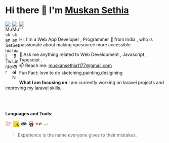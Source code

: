 # Hi there 👋 I'm <a href="https://github.com/SethiaMuskan">Muskan Sethia</a>
<a href="https://twitter.com/muskansethia8">
  <img align="left" alt=" Muskan Sethia | Twitter" width="22px" src="https://cdn.jsdelivr.net/npm/simple-icons@v3/icons/twitter.svg" />
</a>
<a href="https://www.linkedin.com/in/muskan-sethia-120a42216/">
  <img align="left" alt=" Muskan Sethia's LinkdeIN" width="22px" src="https://cdn.jsdelivr.net/npm/simple-icons@v3/icons/linkedin.svg" />
</a>
<a href="https://www.instagram.com/muskan.sethia20/">
  <img align="left" alt=" Muskan Sethia's Instagram" width="22px" height="22px" src="https://cdn.jsdelivr.net/npm/simple-icons@v3/icons/instagram.svg" />
</a>
<br />
<br />

Hi, I'm a Web App Developer , Programmer 🚀 from India , who is passionate about making opesource more accessible.


- 💬 Ask me anything related to  Web Development , Javascript , Typescipt .
- 📫 Reach me: <a href="mailto:muskansethia1177@gmail.com">muskansethia1177@gmail.com</a>
-  Fun Fact: love to do sketching,painting,desigining

**What I am focusing on**
I am currently working on laravel projects and improving my laravel skills.


&nbsp;
<br>
<br>
<br>
**Languages and Tools:**

<code><img height="20" src="https://raw.githubusercontent.com/github/explore/80688e429a7d4ef2fca1e82350fe8e3517d3494d/topics/laravel/laravel.png"></code>
<code><img height="20" src="https://raw.githubusercontent.com/github/explore/80688e429a7d4ef2fca1e82350fe8e3517d3494d/topics/javascript/javascript.png"></code>
<code><img height="20" src="https://raw.githubusercontent.com/github/explore/80688e429a7d4ef2fca1e82350fe8e3517d3494d/topics/php/php.png"></code>
<code><img height="20" src="https://raw.githubusercontent.com/github/explore/80688e429a7d4ef2fca1e82350fe8e3517d3494d/topics/composer/composer.png"></code>
<code><img height="20" src="https://raw.githubusercontent.com/github/explore/80688e429a7d4ef2fca1e82350fe8e3517d3494d/topics/git/git.png"></code>
<code><img height="20" src="https://raw.githubusercontent.com/github/explore/80688e429a7d4ef2fca1e82350fe8e3517d3494d/topics/mysql/mysql.png"></code>



> Experience is the name everyone gives to their mistakes.

